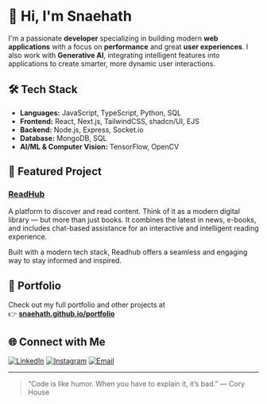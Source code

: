 <!-- Hi there, I'm Snaehath 👋 -->

# 👋 Hi, I'm Snaehath

I'm a passionate **developer** specializing in building modern **web applications** with a focus on **performance** and great **user experiences**. I also work with **Generative AI**, integrating intelligent features into applications to create smarter, more dynamic user interactions.

## 🛠️ Tech Stack

- **Languages:** JavaScript, TypeScript, Python, SQL
- **Frontend:** React, Next.js, TailwindCSS, shadcn/UI, EJS
- **Backend:** Node.js, Express, Socket.io
- **Database:** MongoDB, SQL
- **AI/ML & Computer Vision:** TensorFlow, OpenCV

## 🚀 Featured Project

### [ReadHub](https://readhub-frontend.vercel.app/)
A platform to discover and read content. Think of it as a modern digital library — but more than just books. It combines the latest in news, e-books, and includes chat-based assistance for an interactive and intelligent reading experience.

Built with a modern tech stack, Readhub offers a seamless and engaging way to stay informed and inspired.

## 📁 Portfolio

Check out my full portfolio and other projects at  
👉 [**snaehath.github.io/portfolio**](https://snaehath.github.io/portfolio/#home)

## 🌐 Connect with Me

[![LinkedIn](https://img.shields.io/badge/Snaehath%20P.-0077B5?style=flat-square&logo=linkedin&logoColor=white)](https://www.linkedin.com/in/snaehath-p-755997364/)
[![Instagram](https://img.shields.io/badge/@snaehath.p-E4405F?style=flat-square&logo=instagram&logoColor=white)](https://www.instagram.com/snaehath.p/)
[![Email](https://img.shields.io/badge/snaehath972002@gmail.com-D14836?style=flat-square&logo=gmail&logoColor=white)](mailto:snaehath972002@gmail.com)

<!--
## 📈 GitHub Stats

![Snaehath's GitHub Stats](https://github-readme-stats.vercel.app/api?username=Snaehath&show_icons=true&theme=radical)
-->

---

> “Code is like humor. When you have to explain it, it’s bad.” — Cory House

<!--
Want to add more? Let me know!
-->
